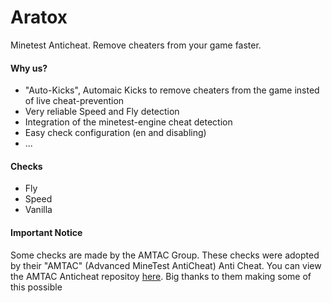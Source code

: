 # Aratox
Minetest Anticheat. Remove cheaters from your game faster.

#### Why us?
* "Auto-Kicks", Automaic Kicks to remove cheaters from the game insted of live cheat-prevention
* Very reliable Speed and Fly detection
* Integration of the minetest-engine cheat detection
* Easy check configuration (en and disabling)
* ...

#### Checks
* Fly
* Speed
* Vanilla

#### Important Notice
Some checks are made by the AMTAC Group. These checks were adopted by their "AMTAC" (Advanced MineTest AntiCheat) Anti Cheat. You can view the AMTAC Anticheat repositoy [here](https://github.com/Minetest-j45/Advanced-MineTest-AntiCheat). Big thanks to them making some of this possible
